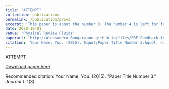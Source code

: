 ```yaml
---
title: "ATTEMPT"
collection: publications
permalink: /publication/prova
excerpt: 'This paper is about the number 3. The number 4 is left for future work.'
date: 2020-10-01
venue: 'Physical Review Fluids'
paperurl: 'http://Alessandro-Bongarzone.github.io/files/PRF_Feedback-free-microfluidic-oscillator-with-impinging-jets.pdf'
citation: 'Your Name, You. (2015). &quot;Paper Title Number 3.&quot; <i>Journal 1</i>. 1(3).'
---
```

ATTEMPT

[Download paper here](http://academicpages.github.io/files/paper3.pdf)

Recommended citation: Your Name, You. (2015). "Paper Title Number 3." <i>Journal 1</i>. 1(3).

